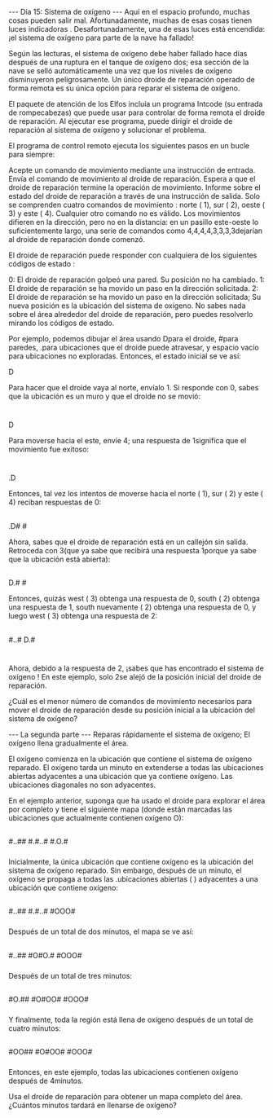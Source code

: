 --- Día 15: Sistema de oxígeno ---
Aquí en el espacio profundo, muchas cosas pueden salir mal. Afortunadamente, muchas de esas cosas tienen luces indicadoras . Desafortunadamente, una de esas luces está encendida: ¡el sistema de oxígeno para parte de la nave ha fallado!

Según las lecturas, el sistema de oxígeno debe haber fallado hace días después de una ruptura en el tanque de oxígeno dos; esa sección de la nave se selló automáticamente una vez que los niveles de oxígeno disminuyeron peligrosamente. Un único droide de reparación operado de forma remota es su única opción para reparar el sistema de oxígeno.

El paquete de atención de los Elfos incluía un programa Intcode (su entrada de rompecabezas) que puede usar para controlar de forma remota el droide de reparación. Al ejecutar ese programa, puede dirigir el droide de reparación al sistema de oxígeno y solucionar el problema.

El programa de control remoto ejecuta los siguientes pasos en un bucle para siempre:

Acepte un comando de movimiento mediante una instrucción de entrada.
Envía el comando de movimiento al droide de reparación.
Espera a que el droide de reparación termine la operación de movimiento.
Informe sobre el estado del droide de reparación a través de una instrucción de salida.
Solo se comprenden cuatro comandos de movimiento : norte ( 1), sur ( 2), oeste ( 3) y este ( 4). Cualquier otro comando no es válido. Los movimientos difieren en la dirección, pero no en la distancia: en un pasillo este-oeste lo suficientemente largo, una serie de comandos como 4,4,4,4,3,3,3,3dejarían al droide de reparación donde comenzó.

El droide de reparación puede responder con cualquiera de los siguientes códigos de estado :

0: El droide de reparación golpeó una pared. Su posición no ha cambiado.
1: El droide de reparación se ha movido un paso en la dirección solicitada.
2: El droide de reparación se ha movido un paso en la dirección solicitada; Su nueva posición es la ubicación del sistema de oxígeno.
No sabes nada sobre el área alrededor del droide de reparación, pero puedes resolverlo mirando los códigos de estado.

Por ejemplo, podemos dibujar el área usando Dpara el droide, #para paredes, .para ubicaciones que el droide puede atravesar, y espacio vacío para ubicaciones no exploradas. Entonces, el estado inicial se ve así:

      
      
   D  
      
      
Para hacer que el droide vaya al norte, envíalo 1. Si responde con 0, sabes que la ubicación es un muro y que el droide no se movió:

      
   #  
   D  
      
      
Para moverse hacia el este, envíe 4; una respuesta de 1significa que el movimiento fue exitoso:

      
   #  
   .D 
      
      
Entonces, tal vez los intentos de moverse hacia el norte ( 1), sur ( 2) y este ( 4) reciban respuestas de 0:

      
   ## 
   .D#
    # 
      
Ahora, sabes que el droide de reparación está en un callejón sin salida. Retroceda con 3(que ya sabe que recibirá una respuesta 1porque ya sabe que la ubicación está abierta):

      
   ## 
   D.#
    # 
      
Entonces, quizás west ( 3) obtenga una respuesta de 0, south ( 2) obtenga una respuesta de 1, south nuevamente ( 2) obtenga una respuesta de 0, y luego west ( 3) obtenga una respuesta de 2:

      
   ## 
  #..#
  D.# 
   #  
Ahora, debido a la respuesta de 2, ¡sabes que has encontrado el sistema de oxígeno ! En este ejemplo, solo 2se alejó de la posición inicial del droide de reparación.

¿Cuál es el menor número de comandos de movimiento necesarios para mover el droide de reparación desde su posición inicial a la ubicación del sistema de oxígeno?

--- La segunda parte ---
Reparas rápidamente el sistema de oxígeno; El oxígeno llena gradualmente el área.

El oxígeno comienza en la ubicación que contiene el sistema de oxígeno reparado. El oxígeno tarda un minuto en extenderse a todas las ubicaciones abiertas adyacentes a una ubicación que ya contiene oxígeno. Las ubicaciones diagonales no son adyacentes.

En el ejemplo anterior, suponga que ha usado el droide para explorar el área por completo y tiene el siguiente mapa (donde están marcadas las ubicaciones que actualmente contienen oxígeno O):

 ##   
#..## 
#.#..#
#.O.# 
 ###  
Inicialmente, la única ubicación que contiene oxígeno es la ubicación del sistema de oxígeno reparado. Sin embargo, después de un minuto, el oxígeno se propaga a todas las .ubicaciones abiertas ( ) adyacentes a una ubicación que contiene oxígeno:

 ##   
#..## 
#.#..#
#OOO# 
 ###  
Después de un total de dos minutos, el mapa se ve así:

 ##   
#..## 
#O#O.#
#OOO# 
 ###  
Después de un total de tres minutos:

 ##   
#O.## 
#O#OO#
#OOO# 
 ###  
Y finalmente, toda la región está llena de oxígeno después de un total de cuatro minutos:

 ##   
#OO## 
#O#OO#
#OOO# 
 ###  
Entonces, en este ejemplo, todas las ubicaciones contienen oxígeno después de 4minutos.

Usa el droide de reparación para obtener un mapa completo del área. ¿Cuántos minutos tardará en llenarse de oxígeno?